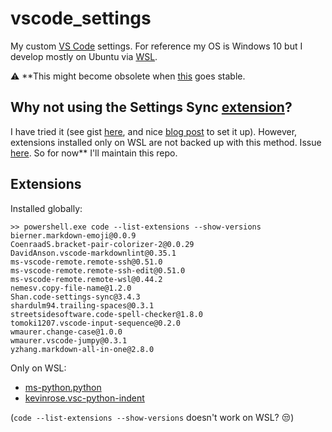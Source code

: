 # vscode_settings

My custom [VS Code](https://code.visualstudio.com/) settings. For reference my OS is Windows 10 but I develop mostly on Ubuntu via [WSL](https://docs.microsoft.com/en-us/windows/wsl/faq).

:warning: **This might become obsolete when [this](https://code.visualstudio.com/docs/editor/settings-sync) goes stable.

## Why not using the Settings Sync [extension](https://marketplace.visualstudio.com/items?itemName=Shan.code-settings-sync)?

I have tried it (see gist [here](https://gist.github.com/fnery/0b46b91f7daf8c7e7fbcce8e09a031bf), and nice [blog post](https://itnext.io/settings-sync-with-vs-code-c3d4f126989) to set it up). However, extensions installed only on WSL are not backed up with this method. Issue [here](https://github.com/shanalikhan/code-settings-sync/issues/979). So for now** I'll maintain this repo.

## Extensions

Installed globally:

    >> powershell.exe code --list-extensions --show-versions
    bierner.markdown-emoji@0.0.9
    CoenraadS.bracket-pair-colorizer-2@0.0.29
    DavidAnson.vscode-markdownlint@0.35.1
    ms-vscode-remote.remote-ssh@0.51.0
    ms-vscode-remote.remote-ssh-edit@0.51.0
    ms-vscode-remote.remote-wsl@0.44.2
    nemesv.copy-file-name@1.2.0
    Shan.code-settings-sync@3.4.3
    shardulm94.trailing-spaces@0.3.1
    streetsidesoftware.code-spell-checker@1.8.0
    tomoki1207.vscode-input-sequence@0.2.0
    wmaurer.change-case@1.0.0
    wmaurer.vscode-jumpy@0.3.1
    yzhang.markdown-all-in-one@2.8.0

Only on WSL:

- [ms-python.python](https://marketplace.visualstudio.com/items?itemName=ms-python.python)
- [kevinrose.vsc-python-indent](https://marketplace.visualstudio.com/items?itemName=KevinRose.vsc-python-indent)

(`code --list-extensions --show-versions` doesn't work on WSL? :unamused:)
